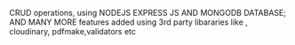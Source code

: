 CRUD operations, using NODEJS EXPRESS JS AND MONGODB DATABASE; AND MANY MORE features added using 3rd party libararies like , cloudinary, pdfmake,validators etc
